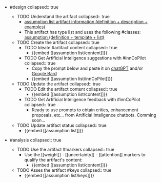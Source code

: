
- #design
   collapsed:: true
  - TODO Understand the artifact
    collapsed:: true
    - [assumption list artifact information (definition + description + examples)](https://go.innbok.com/#/page/innBoK%2Fassumption-list%2Finfo)
    - This artifact has type list and uses the following #classes: [assumption (definition + template + list)](https://go.innbok.com/#/page/innBoK%2Fclass%2Fassumption)
  - TODO Create the artifact
     collapsed:: true
    - TODO Ideate #artifact content
      collapsed:: true
      - {{embed [[assumption list/content]]}}
    - TODO Get Artificial Inteligence suggestions with #innCoPilot
      collapsed:: true
      - Copy the prompt below and paste it on [chatGPT](https://chat.openai.com) and/or [Google Bard](https://bard.google.com/chat)
      - {{embed [[assumption list/innCoPilot]]}}
  - TODO Update the artifact
    collapsed:: true
    - TODO Edit the artifact content
     collapsed:: true
      - {{embed [[assumption list/content]]}}
    - TODO Get Artificial Inteligence feedback with #innCoPilot
      collapsed:: true
      - Ready to use prompts to obtain critics, enhancement proposals, etc... from Artificial Inteligence chatbots. Comming soon...
  - TODO Update artifact status
    collapsed:: true
    - {{embed [[assumption list]]}}


- #analysis
  collapsed:: true
  - TODO Use the artifact #markers
    collapsed:: true
    - Use the [[weight]] - [[uncertainty]] - [[attention]] markers to qualify the artifact's content:
      - {{embed [[assumption list/content]]}}
  - TODO Asses the artifact #keys
    collapsed:: true
    - {{embed [[assumption list/keys]]}}




